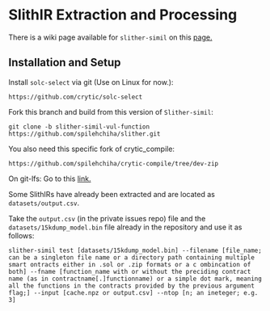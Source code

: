 

# SlithIR Extraction and Processing

There is a wiki page available for `slither-simil` on this [page.](https://github.com/crytic/slither/wiki/Code-Similarity-detector)


## Installation and Setup

Install `solc-select` via git (Use on Linux for now.):
```
https://github.com/crytic/solc-select
```

Fork this branch and build from this version of `Slither-simil`:
```
git clone -b slither-simil-vul-function  https://github.com/spilehchiha/slither.git
```

You also need this specific fork of crytic_compile:
```
https://github.com/spilehchiha/crytic-compile/tree/dev-zip
```

On git-lfs: Go to this [link.](https://docs.github.com/en/github/managing-large-files/installing-git-large-file-storage)

Some SlithIRs have already been extracted and are located as `datasets/output.csv`.

Take the `output.csv` (in the private issues repo) file and the `datasets/15kdump_model.bin` file already in the repository and use it as follows:
```
slither-simil test [datasets/15kdump_model.bin] --filename [file_name; can be a singleton file name or a directory path containing multiple smart ontracts either in .sol or .zip formats or a c ombincation of both] --fname [function_name with or without the preciding contract name (as in contractname[.]functionname) or a simple dot mark, meaning all the functions in the contracts provided by the previous argument flag;] --input [cache.npz or output.csv] --ntop [n; an ineteger; e.g. 3]
```

